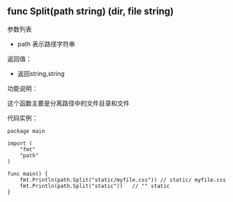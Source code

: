 ﻿## func Split(path string) (dir, file string)

参数列表

- path 表示路径字符串


返回值：

- 返回string,string

功能说明：

这个函数主要是分离路径中的文件目录和文件



代码实例：
~~~
package main

import (
	"fmt"
	"path"
)

func main() {
	fmt.Println(path.Split("static/myfile.css")) // static/ myfile.css
	fmt.Println(path.Split("static"))	// "" static
}
~~~